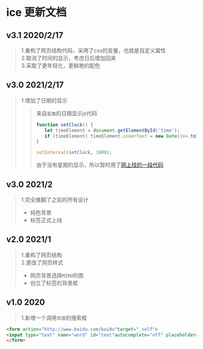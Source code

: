 # ice 更新文档 

## v3.1 2020/2/17
>1.重构了网页结构代码，采用了css的变量，也就是自定义属性  
>2.取消了时间的显示，考虑日后增加回来  
>3.采取了更年轻化，更鲜艳的配色  

## v3.0 2021/2/17
> 1.增加了日期的显示  
>>来自`星凰`的日期显示js代码
>>```javascript
>>function setClock() {
>>    let timeElement = document.getElementById('time');
>>    if (timeElement) timeElement.innerText = new Date()>>.toTimeString().split(' ')[0]
>>}
>>
>>setInterval(setClock, 1000);
>>```
>>由于没有星期的显示，所以暂时用了[网上找的一段代码](https://blog.csdn.net/qq_46384325/article/details/107441210?utm_medium=distribute.pc_relevant.none-task-blog-baidujs_title-6&spm=1001.2101.3001.4242)
## v3.0 2021/2
>1.完全推翻了之前的所有设计
>- 纯色背景
>- 标签正式上线

## v2.0 2021/1
>1.重构了网页结构  
>2.更改了网页样式
>- 网页背景选择`MIKU`的图
>- 创立了标签的背景框

## v1.0 2020
>1.新增一个调用`百度`的搜索框
```html
<form action="http://www.baidu.com/baidu"target="_self">
<input type="text" name="word" id="text"autocomplete="off" placeholder="BAIDU" />
</form>
```